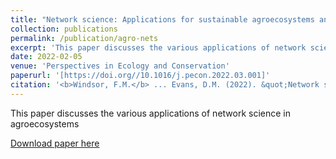 ```yaml
---
title: "Network science: Applications for sustainable agroecosystems and food security"
collection: publications
permalink: /publication/agro-nets
excerpt: 'This paper discusses the various applications of network science in agroecosystems'
date: 2022-02-05
venue: 'Perspectives in Ecology and Conservation'
paperurl: '[https://doi.org//10.1016/j.pecon.2022.03.001]'
citation: '<b>Windsor, F.M.</b> ... Evans, D.M. (2022). &quot;Network science: Applications for sustainable agroecosystems and food security.&quot; <i>Perspectives in Ecology and Conservation</i>. 20(2), 79-90.'
---
```

This paper discusses the various applications of network science in agroecosystems

[Download paper here](https://doi.org//10.1016/j.pecon.2022.03.001)
